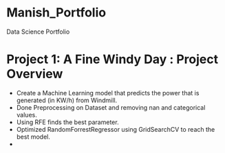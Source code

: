 # Manish_Portfolio
Data Science Portfolio

# Project 1: A Fine Windy Day : Project Overview
+ Create a Machine Learning model that predicts the power that is generated (in KW/h) from Windmill.
+ Done Preprocessing on Dataset and removing nan and categorical values.
+ Using RFE finds the best parameter.
+ Optimized RandomForrestRegressor using GridSearchCV to reach the best model.
+ 

